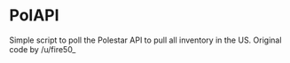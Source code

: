 # PolAPI

Simple script to poll the Polestar API to pull all inventory in the US. Original code by /u/fire50_
